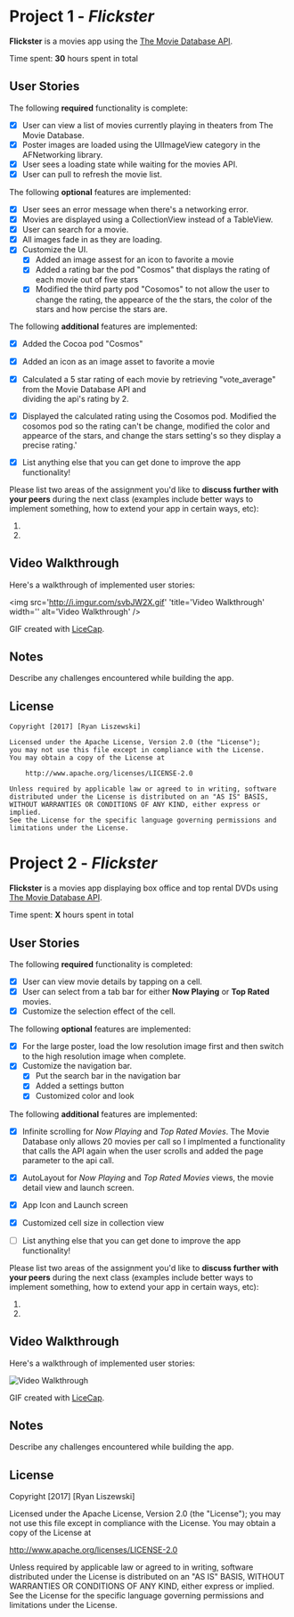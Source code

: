 # Project 1 - *Flickster*

**Flickster** is a movies app using the [The Movie Database API](http://docs.themoviedb.apiary.io/#).

Time spent: **30** hours spent in total

## User Stories

The following **required** functionality is complete:

- [X] User can view a list of movies currently playing in theaters from The Movie Database.
- [X] Poster images are loaded using the UIImageView category in the AFNetworking library.
- [x] User sees a loading state while waiting for the movies API.
- [x] User can pull to refresh the movie list.

The following **optional** features are implemented:

- [x] User sees an error message when there's a networking error.
- [x] Movies are displayed using a CollectionView instead of a TableView.
- [x] User can search for a movie.
- [x] All images fade in as they are loading.
- [x] Customize the UI.
    - [x] Added an image assest for an icon to favorite a movie
    - [x] Added a rating bar the pod "Cosmos" that displays the rating of each movie out of five stars 
    - [x] Modified the third party pod "Cosomos" to not allow the user to change the rating, the appearce of the
        the stars, the color of the stars and how percise the stars are. 
    
The following **additional** features are implemented:
- [x] Added the Cocoa pod "Cosmos"
- [x] Added an icon as an image asset to favorite a movie 
- [x] Calculated a 5 star rating of each movie by retrieving "vote_average" from the Movie Database API and    
        dividing the api's rating by 2.
- [x] Displayed the calculated rating using the Cosomos pod. Modified the cosomos pod so the rating can't be change, modified the color and appearce of the stars, and change the stars setting's so they display a precise rating.'


- [x] List anything else that you can get done to improve the app functionality!

Please list two areas of the assignment you'd like to **discuss further with your peers** during the next class (examples include better ways to implement something, how to extend your app in certain ways, etc):

1. 
2. 

## Video Walkthrough 

Here's a walkthrough of implemented user stories:

<img src='http://i.imgur.com/svbJW2X.gif' 'title='Video Walkthrough' width='' alt='Video Walkthrough' />

GIF created with [LiceCap](http://www.cockos.com/licecap/).

## Notes

Describe any challenges encountered while building the app.

## License

    Copyright [2017] [Ryan Liszewski]

    Licensed under the Apache License, Version 2.0 (the "License");
    you may not use this file except in compliance with the License.
    You may obtain a copy of the License at

        http://www.apache.org/licenses/LICENSE-2.0

    Unless required by applicable law or agreed to in writing, software
    distributed under the License is distributed on an "AS IS" BASIS,
    WITHOUT WARRANTIES OR CONDITIONS OF ANY KIND, either express or implied.
    See the License for the specific language governing permissions and
    limitations under the License.

# Project 2 - *Flickster*

**Flickster** is a movies app displaying box office and top rental DVDs using [The Movie Database API](http://docs.themoviedb.apiary.io/#).

Time spent: **X** hours spent in total

## User Stories

The following **required** functionality is completed:

- [x] User can view movie details by tapping on a cell.
- [x] User can select from a tab bar for either **Now Playing** or **Top Rated** movies.
- [x] Customize the selection effect of the cell.

The following **optional** features are implemented:

- [x] For the large poster, load the low resolution image first and then switch to the high resolution image when complete.
- [x] Customize the navigation bar.
    - [x] Put the search bar in the navigation bar 
    - [x] Added a settings button 
    - [x] Customized color and look 

The following **additional** features are implemented:
- [x] Infinite scrolling for *Now Playing* and *Top Rated Movies*. The Movie Database only allows 20 movies per call so I implmented a functionality that calls the API again when the user scrolls and added the page parameter to the api call. 
- [x] AutoLayout for *Now Playing* and *Top Rated Movies* views, the movie detail view and launch screen.
- [x] App Icon and Launch screen 
- [x] Customized cell size in collection view 

- [ ] List anything else that you can get done to improve the app functionality!

Please list two areas of the assignment you'd like to **discuss further with your peers** during the next class (examples include better ways to implement something, how to extend your app in certain ways, etc):

1. 
2. 

## Video Walkthrough 

Here's a walkthrough of implemented user stories:

<img src='http://imgur.com/svbJW2X.gif' title='Video Walkthrough' width='' alt='Video Walkthrough' />

GIF created with [LiceCap](http://www.cockos.com/licecap/).

## Notes

Describe any challenges encountered while building the app.

## License

Copyright [2017] [Ryan Liszewski]

Licensed under the Apache License, Version 2.0 (the "License");
you may not use this file except in compliance with the License.
You may obtain a copy of the License at

http://www.apache.org/licenses/LICENSE-2.0

Unless required by applicable law or agreed to in writing, software
distributed under the License is distributed on an "AS IS" BASIS,
WITHOUT WARRANTIES OR CONDITIONS OF ANY KIND, either express or implied.
See the License for the specific language governing permissions and
limitations under the License.
